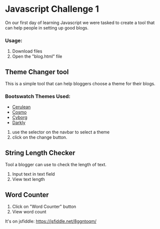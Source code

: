 # Javascript Challenge 1
On our first day of learning Javascript we were tasked to create a tool that can help people in setting up good blogs.

### Usage:

1. Download files
2. Open the "blog.html" file

## Theme Changer tool
This is a simple tool that can help bloggers choose a theme for their blogs.

### Bootswatch Themes Used:
* [Cerulean](https://maxcdn.bootstrapcdn.com/bootswatch/3.3.7/cerulean/bootstrap.min.css)
* [Cosmo](https://maxcdn.bootstrapcdn.com/bootswatch/3.3.7/cosmo/bootstrap.min.css)
* [Cyborg](https://maxcdn.bootstrapcdn.com/bootswatch/3.3.7/cyborg/bootstrap.min.css)
* [Darkly](https://maxcdn.bootstrapcdn.com/bootswatch/3.3.7/darkly/bootstrap.min.css)

1. use the selector on the navbar to select a theme 
2. click on the change button.

## String Length Checker
Tool a blogger can use to check the length of text.
1. Input text in text field
2. View text length

## Word Counter
1. Click on "Word Counter" button
2. View word count

It's on jsfiddle: https://jsfiddle.net/8ggntoqm/
